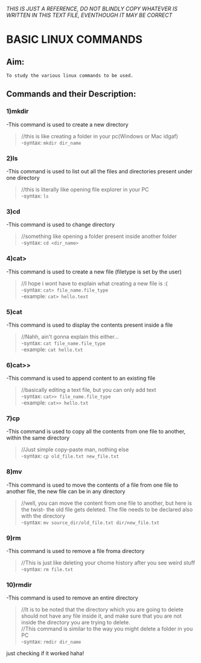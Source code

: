 *THIS IS JUST A REFERENCE, DO NOT BLINDLY COPY WHATEVER IS WRITTEN
  IN THIS TEXT FILE, EVENTHOUGH IT MAY BE CORRECT*

#             BASIC LINUX COMMANDS

## Aim:
    To study the various linux commands to be used.

## Commands and their Description:

### 1)mkdir
-This command is used to create a new directory  
> //this is like creating a folder in your pc(Windows or Mac idgaf)  
-syntax: ``mkdir dir_name``  

### 2)ls
-This command is used to list out all the files and directories present under one directory  
> //this is literally like opening file explorer in your PC  
-syntax: ``ls``  

### 3)cd
-This command is used to change directory  
> //something like opening a folder present inside another folder  
-syntax: ``cd <dir_name>``  

### 4)cat>
-This command is used to create a new file (filetype is set by the user)  
> //I hope i wont have to explain what creating a new file is :(  
-syntax: ``cat> file_name.file_type``  
-example: ``cat> hello.text``  

### 5)cat
-This command is used to display the contents present inside a file  
> //Nahh, ain't gonna explain this either...  
-syntax: ``cat file_name.file_type``  
-example: ``cat hello.txt``  

### 6)cat>>
-This command is used to append content to an existing file  
> //basically editing a text file, but you can only add text  
-syntax: ``cat>> file_name.file_type``  
-example: ``cat>> hello.txt``  

### 7)cp
-This command is used to copy all the contents from one file to another, within the same directory  
> //Just simple copy-paste man, nothing else  
-syntax: ``cp old_file.txt new_file.txt``  

### 8)mv
-This command is used to move the contents of a file from one file to another file, the new file can be in any directory  
> //well, you can move the content from one file to another, but here is the twist- the old file gets deleted. The file needs to be declared also with the directory  
-syntax: ``mv source_dir/old_file.txt dir/new_file.txt``  

### 9)rm
-This command is used to remove a file froma directory  
> //This is just like deleting your chome history after you see weird stuff  
-syntax: ``rm file.txt``

### 10)rmdir
-This command is used to remove an entire directory
> //It is to be noted that the directory which you are going to delete should not have any file inside it, and make sure that you are not inside the directory you are trying to delete.  
> //This command is similar to the way you might delete a folder in you PC  
-syntax: ``rmdir dir_name``

just checking if it worked haha!
